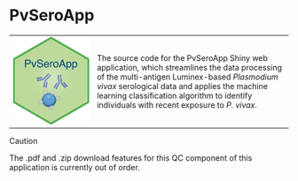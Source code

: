 # PvSeroApp

<div align="center">
  <table style="width: 100%; max-width: 800px;">
    <tr>
      <td style="width: 30%;"><img src="www/PvSeroApp.png" alt="Logo" width="150" style="margin-right: 45px;"></td>
      <td style="width: 70%;">
        <p>The source code for the PvSeroApp Shiny web application, which streamlines the data processing of the multi-antigen Luminex-based <em>Plasmodium vivax</em> serological data and applies the machine learning classification algorithm to identify individuals with recent exposure to <em>P. vivax</em>.</p>
      </td>
    </tr>
  </table>
</div>


>[!CAUTION]
>The .pdf and .zip download features for this QC component of this application is currently out of order. 
